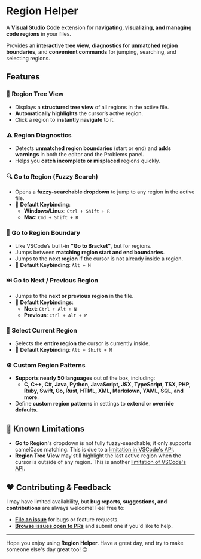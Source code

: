 # Region Helper

<!-- [![VSCode Marketplace](https://img.shields.io/visual-studio-marketplace/v/AlyThobani.region-helper?label=VSCode%20Marketplace)](https://marketplace.visualstudio.com/items?itemName=AlyThobani.region-helper) -->

A <!-- [Visual Studio Code](https://marketplace.visualstudio.com/region-helper) --> **Visual Studio Code** extension for **navigating, visualizing, and managing code regions** in your files.  

Provides an **interactive tree view**, **diagnostics for unmatched region boundaries**, and **convenient commands** for jumping, searching, and selecting regions.

## Features

### 📂 Region Tree View

- Displays a **structured tree view** of all regions in the active file.
- **Automatically highlights** the cursor’s active region.
- Click a region to **instantly navigate** to it.

### ⚠️ Region Diagnostics

- Detects **unmatched region boundaries** (start or end) and **adds warnings** in both the editor and the Problems panel.
- Helps you **catch incomplete or misplaced** regions quickly.

### 🔍 Go to Region (Fuzzy Search)

- Opens a **fuzzy-searchable dropdown** to jump to any region in the active file.
- 📌 **Default Keybinding**:
  - **Windows/Linux**: `Ctrl + Shift + R`
  - **Mac**: `Cmd + Shift + R`

### 🐇 Go to Region Boundary

- Like VSCode’s built-in **"Go to Bracket"**, but for regions.
- Jumps between **matching region start and end boundaries**.
- Jumps to the **next region** if the cursor is not already inside a region.
- 📌 **Default Keybinding**: `Alt + M`

### ⏭️ Go to Next / Previous Region

- Jumps to the **next or previous region** in the file.
- 📌 **Default Keybindings**:
  - **Next**: `Ctrl + Alt + N`
  - **Previous**: `Ctrl + Alt + P`

### 🎯 Select Current Region

- Selects the **entire region** the cursor is currently inside.
- 📌 **Default Keybinding**: `Alt + Shift + M`

### ⚙️ Custom Region Patterns

- **Supports nearly 50 languages** out of the box, including:
  - **C, C++, C#, Java, Python, JavaScript, JSX, TypeScript, TSX, PHP, Ruby, Swift, Go, Rust, HTML, XML, Markdown, YAML, SQL, and more**.
- Define **custom region patterns** in settings to **extend or override defaults**.

<!-- ## 🚀 Installation

1. **[Download Region Helper](https://marketplace.visualstudio.com/region-helper)** from the VSCode Marketplace.
2. **Reload VSCode** after installation.
3. **Enjoy faster region navigation** and better code organization! -->

## 🚧 Known Limitations

- **Go to Region**'s dropdown is not fully fuzzy-searchable; it only supports camelCase matching. This is due to a [limitation in VSCode's API](https://github.com/microsoft/vscode/issues/34088#issuecomment-328734452).
- **Region Tree View** may still highlight the last active region when the cursor is outside of any region. This is another [limitation of VSCode's API](https://github.com/microsoft/vscode/issues/48754).

## ❤️ Contributing & Feedback

I may have limited availability, but **bug reports, suggestions, and contributions** are always welcome! Feel free to:

- **[File an issue](https://github.com/alythobani/vscode-region-helper/issues/new/choose)** for bugs or feature requests.
- **[Browse issues open to PRs](https://github.com/alythobani/vscode-region-helper/issues?q=state%3Aopen%20label%3A%22accepting%20PRs%22)** and submit one if you'd like to help.
<!-- - **[Leave a review](https://marketplace.visualstudio.com/items?itemName=alythobani.region-helper&ssr=false#review-details)** on the VSCode Marketplace. -->

---

Hope you enjoy using **Region Helper**. Have a great day, and try to make someone else's day great too! 😊
